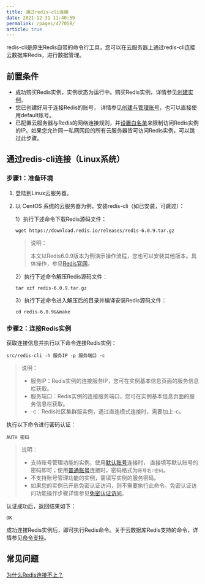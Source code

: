 ```yaml
---
title: 通过redis-cli连接
date: 2021-12-31 11:40:59
permalink: /pages/477058/
article: true
---
```


redis-cli是原生Redis自带的命令行工具，您可以在云服务器上通过redis-cli连接云数据库Redis，进行数据管理。

## 前置条件

- 成功购买Redis实例，实例状态为运行中。购买Redis实例，详情参见[创建实例](./../../04.快速入门/00.创建Redis实例.md)。
- 您已创建好用于连接Redis的账号， 详情参见[创建与管理账号](./../../05.操作指南/07.账号与密码/00.创建与管理账号.md)，也可以直接使用default账号。
- 已配置云服务器与Redis的网络连接规则，并[设置白名单](./../../04.快速入门/01.设置白名单.md)来限制访问Redis实例的IP。如果您允许同一私网网段的所有云服务器皆可访问Redis实例，可以跳过此步骤。

## 通过redis-cli连接（Linux系统）

### 步骤1：准备环境

1. 登陆到Linux云服务器。

2. 以 CentOS 系统的云服务器为例，安装redis-cli（如已安装，可跳过）：

   1）执行下述命令下载Redis源码文件：

   ```
   wget https://download.redis.io/releases/redis-6.0.9.tar.gz
   ```

   > 说明：
   >
   > 本文以Redis6.0.9版本为例演示操作流程，您也可以安装其他版本。具体操作，参见[Redis官网](https://redis.io/download)。

   2）执行下述命令解压Redis源码文件：

   ```
   tar xzf redis-6.0.9.tar.gz
   ```

   3）执行下述命令进入解压后的目录并编译安装Redis源码文件：

   ```
   cd redis-6.0.9&&make
   ```

### 步骤2：连接Redis实例

获取连接信息并执行以下命令连接Redis实例：

```
src/redis-cli -h 服务IP -p 服务端口 -c
```

> 说明：
>
> - 服务IP：Redis实例的连接服务IP，您可在实例基本信息页面的服务信息栏获取。
> - 服务端口：Redis实例的连接服务端口，您可在实例基本信息页面的服务信息栏获取。
> - -c：Redis社区集群版实例，通过直连模式连接时，需要加上-c。

执行以下命令进行密码认证：

```
AUTH 密码
```

> 说明：
>
> - 支持账号管理功能的实例，使用[默认账号](./../../05.操作指南/07.账号与密码/00.创建与管理账号.md#账号分类)连接时， 直接填写默认账号的密码即可；使用[普通账号](./../../05.操作指南/07.账号与密码/00.创建与管理账号.md#账号分类)连接时，密码格式为`账号名:密码`。
> - 不支持账号管理功能的实例，需填写实例的服务密码。
> - 如果您的实例已开启免密认证访问，则不需要执行此命令。免密认证访问功能操作步骤详情参见[免密认证访问](./../../05.操作指南/07.账号与密码/01.免密认证访问.md)。

认证成功后，返回结果如下：

```
OK
```

成功连接Redis实例后，即可执行Redis命令。关于云数据库Redis支持的命令，详情参见[命令支持](./../../02.产品简介/04.命令支持/00.命令兼容性.md)。

## 常见问题

[为什么Redis连接不上？](./../../10.故障处理/00.Redis无法连接.md)



